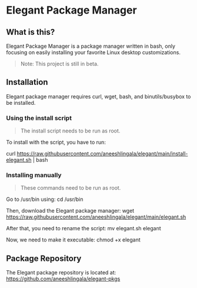 # Elegant Package Manager
## What is this?
Elegant Package Manager is a package manager written in bash, only focusing on easily installing your favorite Linux desktop customizations.
> Note: This project is still in beta.

## Installation
Elegant package manager requires curl, wget, bash, and binutils/busybox to be installed.
### Using the install script
> The install script needs to be run as root.

To install with the script, you have to run:

curl https://raw.githubusercontent.com/aneeshlingala/elegant/main/install-elegant.sh | bash

### Installing manually
> These commands need to be run as root.

Go to /usr/bin using: cd /usr/bin

Then, download the Elegant package manager: wget https://raw.githubusercontent.com/aneeshlingala/elegant/main/elegant.sh

After that, you need to rename the script: mv elegant.sh elegant

Now, we need to make it executable: chmod +x elegant

## Package Repository
The Elegant package repository is located at: https://github.com/aneeshlingala/elegant-pkgs



